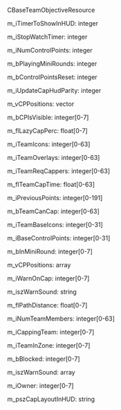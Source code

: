 CBaseTeamObjectiveResource

m_iTimerToShowInHUD: integer

m_iStopWatchTimer: integer

m_iNumControlPoints: integer

m_bPlayingMiniRounds: integer

m_bControlPointsReset: integer

m_iUpdateCapHudParity: integer

m_vCPPositions: vector

m_bCPIsVisible: integer[0-7]

m_flLazyCapPerc: float[0-7]

m_iTeamIcons: integer[0-63]

m_iTeamOverlays: integer[0-63]

m_iTeamReqCappers: integer[0-63]

m_flTeamCapTime: float[0-63]

m_iPreviousPoints: integer[0-191]

m_bTeamCanCap: integer[0-63]

m_iTeamBaseIcons: integer[0-31]

m_iBaseControlPoints: integer[0-31]

m_bInMiniRound: integer[0-7]

m_vCPPositions: array

m_iWarnOnCap: integer[0-7]

m_iszWarnSound: string

m_flPathDistance: float[0-7]

m_iNumTeamMembers: integer[0-63]

m_iCappingTeam: integer[0-7]

m_iTeamInZone: integer[0-7]

m_bBlocked: integer[0-7]

m_iszWarnSound: array

m_iOwner: integer[0-7]

m_pszCapLayoutInHUD: string